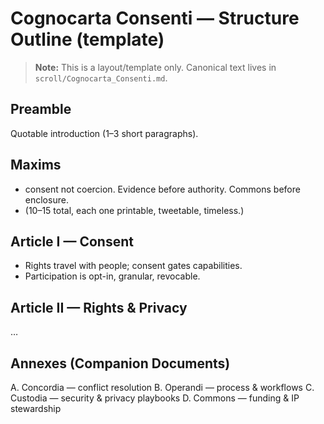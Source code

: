 <!-- status: stub; target: 150+ words -->
<!-- status: stub; target: 150+ words -->
<!-- status: stub; target: 150+ words -->
<!-- status: stub; target: 150+ words -->
<!-- status: stub; target: 150+ words -->
# Cognocarta Consenti — Structure Outline (template)

> **Note:** This is a layout/template only. Canonical text lives in `scroll/Cognocarta_Consenti.md`.

## Preamble
Quotable introduction (1–3 short paragraphs).

## Maxims <span class="gib" data-gib="evidence" data-fallback="EVIDENCE"></span>
- consent not coercion. Evidence before authority. Commons before enclosure.
- (10–15 total, each one printable, tweetable, timeless.)

## Article I — Consent <span class="gib" data-gib="consent" data-fallback="CONSENT"></span>
- Rights travel with people; consent gates capabilities.
- Participation is opt-in, granular, revocable.

## Article II — Rights & Privacy <span class="gib" data-gib="commons" data-fallback="COMMONS"></span>
…

## Annexes (Companion Documents)
A. Concordia — conflict resolution
B. Operandi — process & workflows
C. Custodia — security & privacy playbooks
D. Commons — funding & IP stewardship






